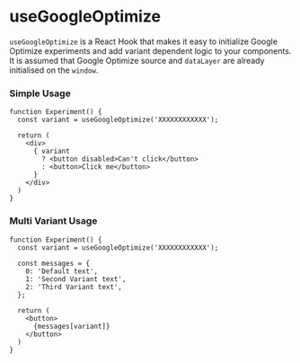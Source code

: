 # useGoogleOptimize

`useGoogleOptimize` is a React Hook that makes it easy to initialize Google Optimize experiments and add variant dependent logic to your components. It is assumed that Google Optimize source and `dataLayer` are already initialised on the `window`.

### Simple Usage
```
function Experiment() {
  const variant = useGoogleOptimize('XXXXXXXXXXXX');

  return (
    <div>
      { variant
        ? <button disabled>Can't click</button>
        : <button>Click me</button>
      }
    </div>
  )
}
```
### Multi Variant Usage

```
function Experiment() {
  const variant = useGoogleOptimize('XXXXXXXXXXXX');

  const messages = {
    0: 'Default text',
    1: 'Second Variant text',
    2: 'Third Variant text',
  };

  return (
    <button>
      {messages[variant]}
    </button>
  )
}
```
